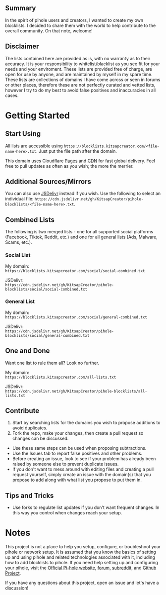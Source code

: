 ## Summary
In the spirit of pihole users and creators, I wanted to create my own blocklists. I decided to share them with the world to help contribute to the overall community. On that note, welcome!

## Disclaimer
The lists contained here are provided as is, with no warranty as to their accuracy. It is your responsibility to whitelist/blacklist as you see fit for your needs and your enviroment. These lists are provided free of charge, are open for use by anyone, and are maintained by myself in my spare time. These lists are collections of domains I have come across or seen in forums or other places, therefore these are not perfectly curated and vetted lists, however I try to do my best to avoid false positives and inaccuracies in all cases.

# Getting Started

## Start Using
All lists are accessible using `https://blocklists.kitsapcreator.com/<file-name-here>.txt`. Just put the file path after the domain.

This domain uses Cloudflare [Pages](https://pages.cloudflare.com/) and [CDN](https://www.cloudflare.com/cdn/) for fast global delivery. Feel free to pull updates as often as you wish; the more the merrier.

## Additional Sources/Mirrors
You can also use [JSDelivr](https://jsdelivr.com) instead if you wish. Use the following to select an individual file: `https://cdn.jsdelivr.net/gh/KitsapCreator/pihole-blocklists/<file-name-here>.txt`.

## Combined Lists
The following is two merged lists - one for all supported social platforms (Facebook, Tiktok, Reddit, etc.) and one for all general lists (Ads, Malware, Scams, etc.).

### Social List
My domain:\
`https://blocklists.kitsapcreator.com/social/social-combined.txt`

JSDelivr:\
`https://cdn.jsdelivr.net/gh/KitsapCreator/pihole-blocklists/social/social-combined.txt`

### General List
My domain:\
`https://blocklists.kitsapcreator.com/social/general-combined.txt`

JSDelivr:\
`https://cdn.jsdelivr.net/gh/KitsapCreator/pihole-blocklists/social/general-combined.txt`

## One and Done
Want one list to rule them all? Look no further.

My domain:\
`https://blocklists.kitsapcreator.com/all-lists.txt`

JSDelivr:\
`https://cdn.jsdelivr.net/gh/KitsapCreator/pihole-blocklists/all-lists.txt`

## Contribute
1. Start by searching lists for the domains you wish to propose additions to avoid duplicates.
2. Fork the repo, make your changes, then create a pull request so changes can be discussed.
* Use these same steps can be used when proposing subtractions.
* Use the Issues tab to report false positives and other problems.
* Before creating an issue, look to see if your problem has already been raised by someone else to prevent duplicate issues.
* If you don't want to mess around with editing files and creating a pull request yourself, simply create an issue with the domain(s) that you propose to add along with what list you propose to put them in.

## Tips and Tricks
* Use forks to regulate list updates if you don't want frequent changes. In this way you control when changes reach your setup.

# Notes
This project is not a place to help you setup, configure, or troubleshoot your pihole or network setup. It is assumed that you know the basics of setting up and using pihole and related technologies associated with it, including how to add blocklists to pihole. If you need help setting up and configuring your pihole, visit the [Official Pi-hole website](https://pi-hole.net/), [forum](https://discourse.pi-hole.net/), [subreddit](https://www.reddit.com/r/pihole/), and [Github Project](https://github.com/pi-hole/pi-hole).

If you have any questions about this project, open an issue and let's have a discussion!

